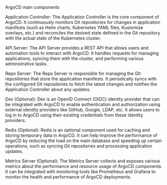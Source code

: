 ArgoCD main components

Application Controller: The Application Controller is the core component of ArgoCD. It continuously monitors Git repositories for changes in application manifests (such as Helm charts, Kubernetes YAML files, Kustomize overlays, etc.) and reconciles the desired state defined in the Git repository with the actual state of the Kubernetes cluster.

API Server: The API Server provides a REST API that allows users and automation tools to interact with ArgoCD. It handles requests for managing applications, syncing them with the cluster, and performing various administrative tasks.

Repo Server: The Repo Server is responsible for managing the Git repositories that store the application manifests. It periodically syncs with the configured Git repositories to fetch the latest changes and notifies the Application Controller about any updates.

Dex (Optional): Dex is an OpenID Connect (OIDC) identity provider that can be integrated with ArgoCD to enable authentication and authorization using external identity providers like GitHub, Google, LDAP, etc. It allows users to log in to ArgoCD using their existing credentials from these identity providers.

Redis (Optional): Redis is an optional component used for caching and storing temporary data in ArgoCD. It can help improve the performance of ArgoCD by reducing the load on the main database and speeding up certain operations, such as syncing Git repositories and processing application updates.

Metrics Server (Optional): The Metrics Server collects and exposes various metrics about the performance and resource usage of ArgoCD components. It can be integrated with monitoring tools like Prometheus and Grafana to monitor the health and performance of ArgoCD deployments.